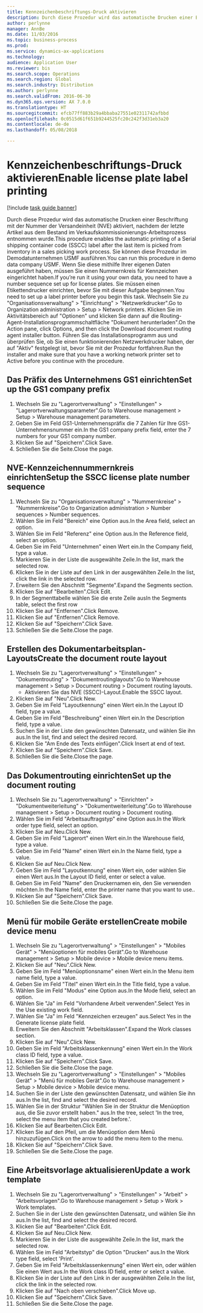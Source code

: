 ```yaml
--- 
title: Kennzeichenbeschriftungs-Druck aktivieren
description: Durch diese Prozedur wird das automatische Drucken einer Beschriftung mit der Nummer der Versandeinheit (NVE) aktiviert, nachdem der letzte Artikel aus dem Bestand im Verkaufskommissionierungs-Arbeitsprozess entnommen wurde.
author: perlynne
manager: AnnBe
ms.date: 11/03/2016
ms.topic: business-process
ms.prod: 
ms.service: dynamics-ax-applications
ms.technology: 
audience: Application User
ms.reviewer: bis
ms.search.scope: Operations
ms.search.region: Global
ms.search.industry: Distribution
ms.author: perlynne
ms.search.validFrom: 2016-06-30
ms.dyn365.ops.version: AX 7.0.0
ms.translationtype: HT
ms.sourcegitcommit: efcb77ff883b29a4bbaba27551e02311742afbbd
ms.openlocfilehash: 0c0515d61f651b9244525fc20c242f3d31eb3a20
ms.contentlocale: de-de
ms.lasthandoff: 05/08/2018

---
```

# <a name="enable-license-plate-label-printing"></a><span data-ttu-id="d3695-103">Kennzeichenbeschriftungs-Druck aktivieren</span><span class="sxs-lookup"><span data-stu-id="d3695-103">Enable license plate label printing</span></span>

[!include [task guide banner](../../includes/task-guide-banner.md)]

<span data-ttu-id="d3695-104">Durch diese Prozedur wird das automatische Drucken einer Beschriftung mit der Nummer der Versandeinheit (NVE) aktiviert, nachdem der letzte Artikel aus dem Bestand im Verkaufskommissionierungs-Arbeitsprozess entnommen wurde.</span><span class="sxs-lookup"><span data-stu-id="d3695-104">This procedure enables the automatic printing of a Serial shipping container code (SSCC) label after the last item is picked from inventory in a sales picking work process.</span></span> <span data-ttu-id="d3695-105">Sie können diese Prozedur im Demodatunternehmen USMF ausführen.</span><span class="sxs-lookup"><span data-stu-id="d3695-105">You can run this procedure in demo data company USMF.</span></span> <span data-ttu-id="d3695-106">Wenn Sie diese mithilfe Ihrer eigenen Daten ausgeführt haben, müssen Sie einen Nummernkreis für Kennzeichen eingerichtet haben.</span><span class="sxs-lookup"><span data-stu-id="d3695-106">If you’re run it using your own data, you need to have a number sequence set up for license plates.</span></span> <span data-ttu-id="d3695-107">Sie müssen einen Etikettendrucker einrichten, bevor Sie mit dieser Aufgabe beginnen.</span><span class="sxs-lookup"><span data-stu-id="d3695-107">You need to set up a label printer before you begin this task.</span></span> <span data-ttu-id="d3695-108">Wechseln Sie zu "Organisationsverwaltung" > "Einrichtung" > "Netzwerkdrucker".</span><span class="sxs-lookup"><span data-stu-id="d3695-108">Go to Organization administration > Setup > Network printers.</span></span> <span data-ttu-id="d3695-109">Klicken Sie im Aktivitätsbereich auf "Optionen" und klicken Sie dann auf die Routing-Agent-Installationsprogrammschaltfläche "Dokument herunterladen".</span><span class="sxs-lookup"><span data-stu-id="d3695-109">On the Action pane, click Options, and then click the Download document routing agent installer button.</span></span> <span data-ttu-id="d3695-110">Führen Sie das Installationsprogramm aus und überprüfen Sie, ob Sie einen funktionierenden Netzwerkdrucker haben, der auf "Aktiv" festgelegt ist, bevor Sie mit der Prozedur fortfahren.</span><span class="sxs-lookup"><span data-stu-id="d3695-110">Run the installer and make sure that you have a working network printer set to Active before you continue with the procedure.</span></span>


## <a name="set-up-the-gs1-company-prefix"></a><span data-ttu-id="d3695-111">Das Präfix des Unternehmens GS1 einrichten</span><span class="sxs-lookup"><span data-stu-id="d3695-111">Set up the GS1 company prefix</span></span>
1. <span data-ttu-id="d3695-112">Wechseln Sie zu "Lagerortverwaltung" > "Einstellungen" > "Lagerortverwaltungsparameter".</span><span class="sxs-lookup"><span data-stu-id="d3695-112">Go to Warehouse management > Setup > Warehouse management parameters.</span></span>
2. <span data-ttu-id="d3695-113">Geben Sie im Feld GS1-Unternehmenspräfix die 7 Zahlen für Ihre GS1-Unternehmensnummer ein.</span><span class="sxs-lookup"><span data-stu-id="d3695-113">In the GS1 company prefix field, enter the 7 numbers for your GS1 company number.</span></span>
3. <span data-ttu-id="d3695-114">Klicken Sie auf "Speichern".</span><span class="sxs-lookup"><span data-stu-id="d3695-114">Click Save.</span></span>
4. <span data-ttu-id="d3695-115">Schließen Sie die Seite.</span><span class="sxs-lookup"><span data-stu-id="d3695-115">Close the page.</span></span>

## <a name="setup-the-sscc-license-plate-number-sequence"></a><span data-ttu-id="d3695-116">NVE-Kennzeichennummernkreis einrichten</span><span class="sxs-lookup"><span data-stu-id="d3695-116">Setup the SSCC license plate number sequence</span></span>
1. <span data-ttu-id="d3695-117">Wechseln Sie zu "Organisationsverwaltung" > "Nummernkreise" > "Nummernkreise".</span><span class="sxs-lookup"><span data-stu-id="d3695-117">Go to Organization administration > Number sequences > Number sequences.</span></span>
2. <span data-ttu-id="d3695-118">Wählen Sie im Feld "Bereich" eine Option aus.</span><span class="sxs-lookup"><span data-stu-id="d3695-118">In the Area field, select an option.</span></span>
3. <span data-ttu-id="d3695-119">Wählen Sie im Feld "Referenz" eine Option aus.</span><span class="sxs-lookup"><span data-stu-id="d3695-119">In the Reference field, select an option.</span></span>
4. <span data-ttu-id="d3695-120">Geben Sie im Feld "Unternehmen" einen Wert ein.</span><span class="sxs-lookup"><span data-stu-id="d3695-120">In the Company field, type a value.</span></span>
5. <span data-ttu-id="d3695-121">Markieren Sie in der Liste die ausgewählte Zeile.</span><span class="sxs-lookup"><span data-stu-id="d3695-121">In the list, mark the selected row.</span></span>
6. <span data-ttu-id="d3695-122">Klicken Sie in der Liste auf den Link in der ausgewählten Zeile.</span><span class="sxs-lookup"><span data-stu-id="d3695-122">In the list, click the link in the selected row.</span></span>
7. <span data-ttu-id="d3695-123">Erweitern Sie den Abschnitt "Segmente".</span><span class="sxs-lookup"><span data-stu-id="d3695-123">Expand the Segments section.</span></span>
8. <span data-ttu-id="d3695-124">Klicken Sie auf "Bearbeiten".</span><span class="sxs-lookup"><span data-stu-id="d3695-124">Click Edit.</span></span>
9. <span data-ttu-id="d3695-125">In der Segmenttabelle wählen Sie die erste Zeile aus</span><span class="sxs-lookup"><span data-stu-id="d3695-125">In the Segments table, select the first row</span></span>
10. <span data-ttu-id="d3695-126">Klicken Sie auf "Entfernen".</span><span class="sxs-lookup"><span data-stu-id="d3695-126">Click Remove.</span></span>
11. <span data-ttu-id="d3695-127">Klicken Sie auf "Entfernen".</span><span class="sxs-lookup"><span data-stu-id="d3695-127">Click Remove.</span></span>
12. <span data-ttu-id="d3695-128">Klicken Sie auf "Speichern".</span><span class="sxs-lookup"><span data-stu-id="d3695-128">Click Save.</span></span>
13. <span data-ttu-id="d3695-129">Schließen Sie die Seite.</span><span class="sxs-lookup"><span data-stu-id="d3695-129">Close the page.</span></span>

## <a name="create-the-document-route-layout"></a><span data-ttu-id="d3695-130">Erstellen des Dokumentarbeitsplan-Layouts</span><span class="sxs-lookup"><span data-stu-id="d3695-130">Create the document route layout</span></span>
1. <span data-ttu-id="d3695-131">Wechseln Sie zu "Lagerortverwaltung" > "Einstellungen" > "Dokumentrouting" > "Dokumentroutinglayouts".</span><span class="sxs-lookup"><span data-stu-id="d3695-131">Go to Warehouse management > Setup > Document routing > Document routing layouts.</span></span>
    * <span data-ttu-id="d3695-132">Aktivieren Sie das NVE (SSCC)-Layout.</span><span class="sxs-lookup"><span data-stu-id="d3695-132">Enable the SSCC layout.</span></span>  
2. <span data-ttu-id="d3695-133">Klicken Sie auf "Neu".</span><span class="sxs-lookup"><span data-stu-id="d3695-133">Click New.</span></span>
3. <span data-ttu-id="d3695-134">Geben Sie im Feld "Layoutkennung" einen Wert ein.</span><span class="sxs-lookup"><span data-stu-id="d3695-134">In the Layout ID field, type a value.</span></span>
4. <span data-ttu-id="d3695-135">Geben Sie im Feld "Beschreibung" einen Wert ein.</span><span class="sxs-lookup"><span data-stu-id="d3695-135">In the Description field, type a value.</span></span>
5. <span data-ttu-id="d3695-136">Suchen Sie in der Liste den gewünschten Datensatz, und wählen Sie ihn aus.</span><span class="sxs-lookup"><span data-stu-id="d3695-136">In the list, find and select the desired record.</span></span>
6. <span data-ttu-id="d3695-137">Klicken Sie "Am Ende des Texts einfügen".</span><span class="sxs-lookup"><span data-stu-id="d3695-137">Click Insert at end of text.</span></span>
7. <span data-ttu-id="d3695-138">Klicken Sie auf "Speichern".</span><span class="sxs-lookup"><span data-stu-id="d3695-138">Click Save.</span></span>
8. <span data-ttu-id="d3695-139">Schließen Sie die Seite.</span><span class="sxs-lookup"><span data-stu-id="d3695-139">Close the page.</span></span>

## <a name="set-up-the-document-routing"></a><span data-ttu-id="d3695-140">Das Dokumentrouting einrichten</span><span class="sxs-lookup"><span data-stu-id="d3695-140">Set up the document routing</span></span>
1. <span data-ttu-id="d3695-141">Wechseln Sie zu "Lagerortverwaltung" > "Einrichten" > "Dokumentweiterleitung" > "Dokumentweiterleitung".</span><span class="sxs-lookup"><span data-stu-id="d3695-141">Go to Warehouse management > Setup > Document routing > Document routing.</span></span>
2. <span data-ttu-id="d3695-142">Wählen Sie im Feld "Arbeitsauftragstyp" eine Option aus.</span><span class="sxs-lookup"><span data-stu-id="d3695-142">In the Work order type field, select an option.</span></span>
3. <span data-ttu-id="d3695-143">Klicken Sie auf Neu.</span><span class="sxs-lookup"><span data-stu-id="d3695-143">Click New.</span></span>
4. <span data-ttu-id="d3695-144">Geben Sie im Feld "Lagerort" einen Wert ein.</span><span class="sxs-lookup"><span data-stu-id="d3695-144">In the Warehouse field, type a value.</span></span>
5. <span data-ttu-id="d3695-145">Geben Sie im Feld "Name" einen Wert ein.</span><span class="sxs-lookup"><span data-stu-id="d3695-145">In the Name field, type a value.</span></span>
6. <span data-ttu-id="d3695-146">Klicken Sie auf Neu.</span><span class="sxs-lookup"><span data-stu-id="d3695-146">Click New.</span></span>
7. <span data-ttu-id="d3695-147">Geben Sie im Feld "Layoutkennung" einen Wert ein, oder wählen Sie einen Wert aus.</span><span class="sxs-lookup"><span data-stu-id="d3695-147">In the Layout ID field, enter or select a value.</span></span>
8. <span data-ttu-id="d3695-148">Geben Sie im Feld "Name" den Druckernamen ein, den Sie verwenden möchten.</span><span class="sxs-lookup"><span data-stu-id="d3695-148">In the Name field, enter the printer name that you want to use..</span></span>
9. <span data-ttu-id="d3695-149">Klicken Sie auf "Speichern".</span><span class="sxs-lookup"><span data-stu-id="d3695-149">Click Save.</span></span>
10. <span data-ttu-id="d3695-150">Schließen Sie die Seite.</span><span class="sxs-lookup"><span data-stu-id="d3695-150">Close the page.</span></span>

## <a name="create-mobile-device-menu"></a><span data-ttu-id="d3695-151">Menü für mobile Geräte erstellen</span><span class="sxs-lookup"><span data-stu-id="d3695-151">Create mobile device menu</span></span>
1. <span data-ttu-id="d3695-152">Wechseln Sie zu "Lagerortverwaltung" > "Einstellungen" > "Mobiles Gerät" > "Menüoptionen für mobiles Gerät".</span><span class="sxs-lookup"><span data-stu-id="d3695-152">Go to Warehouse management > Setup > Mobile device > Mobile device menu items.</span></span>
2. <span data-ttu-id="d3695-153">Klicken Sie auf "Neu".</span><span class="sxs-lookup"><span data-stu-id="d3695-153">Click New.</span></span>
3. <span data-ttu-id="d3695-154">Geben Sie im Feld "Menüoptionsname" einen Wert ein.</span><span class="sxs-lookup"><span data-stu-id="d3695-154">In the Menu item name field, type a value.</span></span>
4. <span data-ttu-id="d3695-155">Geben Sie im Feld "Titel" einen Wert ein.</span><span class="sxs-lookup"><span data-stu-id="d3695-155">In the Title field, type a value.</span></span>
5. <span data-ttu-id="d3695-156">Wählen Sie im Feld "Modus" eine Option aus.</span><span class="sxs-lookup"><span data-stu-id="d3695-156">In the Mode field, select an option.</span></span>
6. <span data-ttu-id="d3695-157">Wählen Sie "Ja" im Feld "Vorhandene Arbeit verwenden".</span><span class="sxs-lookup"><span data-stu-id="d3695-157">Select Yes in the Use existing work field.</span></span>
7. <span data-ttu-id="d3695-158">Wählen Sie "Ja" im Feld "Kennzeichen erzeugen" aus.</span><span class="sxs-lookup"><span data-stu-id="d3695-158">Select Yes in the Generate license plate field.</span></span>
8. <span data-ttu-id="d3695-159">Erweitern Sie den Abschnitt "Arbeitsklassen".</span><span class="sxs-lookup"><span data-stu-id="d3695-159">Expand the Work classes section.</span></span>
9. <span data-ttu-id="d3695-160">Klicken Sie auf "Neu".</span><span class="sxs-lookup"><span data-stu-id="d3695-160">Click New.</span></span>
10. <span data-ttu-id="d3695-161">Geben Sie im Feld "Arbeitsklassenkennung" einen Wert ein.</span><span class="sxs-lookup"><span data-stu-id="d3695-161">In the Work class ID field, type a value.</span></span>
11. <span data-ttu-id="d3695-162">Klicken Sie auf "Speichern".</span><span class="sxs-lookup"><span data-stu-id="d3695-162">Click Save.</span></span>
12. <span data-ttu-id="d3695-163">Schließen Sie die Seite.</span><span class="sxs-lookup"><span data-stu-id="d3695-163">Close the page.</span></span>
13. <span data-ttu-id="d3695-164">Wechseln Sie zu "Lagerortverwaltung" > "Einstellungen" > "Mobiles Gerät" > "Menü für mobiles Gerät".</span><span class="sxs-lookup"><span data-stu-id="d3695-164">Go to Warehouse management > Setup > Mobile device > Mobile device menu.</span></span>
14. <span data-ttu-id="d3695-165">Suchen Sie in der Liste den gewünschten Datensatz, und wählen Sie ihn aus.</span><span class="sxs-lookup"><span data-stu-id="d3695-165">In the list, find and select the desired record.</span></span>
15. <span data-ttu-id="d3695-166">Wählen Sie in der Struktur "Wählen Sie in der Struktur die Menüoption aus, die Sie zuvor erstellt haben." aus.</span><span class="sxs-lookup"><span data-stu-id="d3695-166">In the tree, select 'In the tree, select the menu item that you created before.'.</span></span>
16. <span data-ttu-id="d3695-167">Klicken Sie auf Bearbeiten.</span><span class="sxs-lookup"><span data-stu-id="d3695-167">Click Edit.</span></span>
17. <span data-ttu-id="d3695-168">Klicken Sie auf den Pfeil, um die Menüoption dem Menü hinzuzufügen.</span><span class="sxs-lookup"><span data-stu-id="d3695-168">Click on the arrow to add the menu item to the menu.</span></span>
18. <span data-ttu-id="d3695-169">Klicken Sie auf "Speichern".</span><span class="sxs-lookup"><span data-stu-id="d3695-169">Click Save.</span></span>
19. <span data-ttu-id="d3695-170">Schließen Sie die Seite.</span><span class="sxs-lookup"><span data-stu-id="d3695-170">Close the page.</span></span>

## <a name="update-a-work-template"></a><span data-ttu-id="d3695-171">Eine Arbeitsvorlage aktualisieren</span><span class="sxs-lookup"><span data-stu-id="d3695-171">Update a work template</span></span>
1. <span data-ttu-id="d3695-172">Wechseln Sie zu "Lagerortverwaltung" > "Einstellungen" > "Arbeit" > "Arbeitsvorlagen".</span><span class="sxs-lookup"><span data-stu-id="d3695-172">Go to Warehouse management > Setup > Work > Work templates.</span></span>
2. <span data-ttu-id="d3695-173">Suchen Sie in der Liste den gewünschten Datensatz, und wählen Sie ihn aus.</span><span class="sxs-lookup"><span data-stu-id="d3695-173">In the list, find and select the desired record.</span></span>
3. <span data-ttu-id="d3695-174">Klicken Sie auf "Bearbeiten".</span><span class="sxs-lookup"><span data-stu-id="d3695-174">Click Edit.</span></span>
4. <span data-ttu-id="d3695-175">Klicken Sie auf Neu.</span><span class="sxs-lookup"><span data-stu-id="d3695-175">Click New.</span></span>
5. <span data-ttu-id="d3695-176">Markieren Sie in der Liste die ausgewählte Zeile.</span><span class="sxs-lookup"><span data-stu-id="d3695-176">In the list, mark the selected row.</span></span>
6. <span data-ttu-id="d3695-177">Wählen Sie im Feld "Arbeitstyp" die Option "Drucken" aus.</span><span class="sxs-lookup"><span data-stu-id="d3695-177">In the Work type field, select 'Print'.</span></span>
7. <span data-ttu-id="d3695-178">Geben Sie im Feld "Arbeitsklassenkennung" einen Wert ein, oder wählen Sie einen Wert aus.</span><span class="sxs-lookup"><span data-stu-id="d3695-178">In the Work class ID field, enter or select a value.</span></span>
8. <span data-ttu-id="d3695-179">Klicken Sie in der Liste auf den Link in der ausgewählten Zeile.</span><span class="sxs-lookup"><span data-stu-id="d3695-179">In the list, click the link in the selected row.</span></span>
9. <span data-ttu-id="d3695-180">Klicken Sie auf "Nach oben verschieben".</span><span class="sxs-lookup"><span data-stu-id="d3695-180">Click Move up.</span></span>
10. <span data-ttu-id="d3695-181">Klicken Sie auf "Speichern".</span><span class="sxs-lookup"><span data-stu-id="d3695-181">Click Save.</span></span>
11. <span data-ttu-id="d3695-182">Schließen Sie die Seite.</span><span class="sxs-lookup"><span data-stu-id="d3695-182">Close the page.</span></span>


